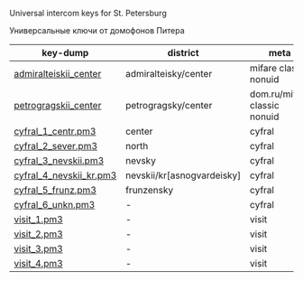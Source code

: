 Universal intercom keys for St. Petersburg

Универсальные ключи от домофонов Питера


| key-dump                                                                 | district                    | meta                           |
|--------------------------------------------------------------------------|-----------------------------|--------------------------------|
| <a href="https://github.com/SunnyCapt/spb-intercom-keys/tree/master/keys/admiralteiskii_center">admiralteiskii_center</a>         | admiralteisky/center        | mifare classic nonuid          |    
| <a href="https://github.com/SunnyCapt/spb-intercom-keys/tree/master/keys/petrogragskii_center">petrogragskii_center</a>           | petrogragsky/center         | dom.ru\/mifare classic nonuid  |
| <a href="https://github.com/SunnyCapt/spb-intercom-keys/tree/master/keys/cyfral_1_centr.pm3">cyfral_1_centr.pm3</a>               | center                      | cyfral                         |
| <a href="https://github.com/SunnyCapt/spb-intercom-keys/tree/master/keys/cyfral_2_sever.pm3">cyfral_2_sever.pm3</a>               | north                       | cyfral                         |
| <a href="https://github.com/SunnyCapt/spb-intercom-keys/tree/master/keys/cyfral_3_nevskii.pm3">cyfral_3_nevskii.pm3</a>           | nevsky                      | cyfral                         |
| <a href="https://github.com/SunnyCapt/spb-intercom-keys/tree/master/keys/cyfral_4_nevskii_kr.pm3">cyfral_4_nevskii_kr.pm3</a>     | nevskii/kr\[asnogvardeisky] | cyfral                         |
| <a href="https://github.com/SunnyCapt/spb-intercom-keys/tree/master/keys/cyfral_5_frunz.pm3">cyfral_5_frunz.pm3</a>               | frunzensky                  | cyfral                         |
| <a href="https://github.com/SunnyCapt/spb-intercom-keys/tree/master/keys/cyfral_6_unkn.pm3">cyfral_6_unkn.pm3</a>                 | -                           | cyfral                         |
| <a href="https://github.com/SunnyCapt/spb-intercom-keys/tree/master/keys/visit_1.pm3">visit_1.pm3</a>                             | -                           | visit                          |
| <a href="https://github.com/SunnyCapt/spb-intercom-keys/tree/master/keys/visit_2.pm3">visit_2.pm3</a>                             | -                           | visit                          |
| <a href="https://github.com/SunnyCapt/spb-intercom-keys/tree/master/keys/visit_3.pm3">visit_3.pm3</a>                             | -                           | visit                          |
| <a href="https://github.com/SunnyCapt/spb-intercom-keys/tree/master/keys/visit_4.pm3">visit_4.pm3</a>                             | -                           | visit                          |
